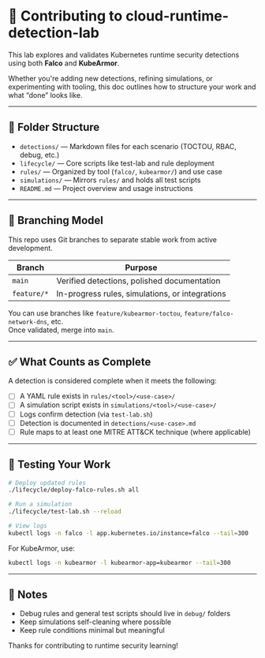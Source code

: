 # 🧠 Contributing to cloud-runtime-detection-lab

This lab explores and validates Kubernetes runtime security detections using both **Falco** and **KubeArmor**.

Whether you're adding new detections, refining simulations, or experimenting with tooling, this doc outlines how to structure your work and what “done” looks like.

---

## 📂 Folder Structure

- `detections/` — Markdown files for each scenario (TOCTOU, RBAC, debug, etc.)
- `lifecycle/` — Core scripts like test-lab and rule deployment
- `rules/` — Organized by tool (`falco/`, `kubearmor/`) and use case
- `simulations/` — Mirrors `rules/` and holds all test scripts
- `README.md` — Project overview and usage instructions

---

## 🌱 Branching Model

This repo uses Git branches to separate stable work from active development.

| Branch       | Purpose                                        |
|--------------|------------------------------------------------|
| `main`       | Verified detections, polished documentation    |
| `feature/*`  | In-progress rules, simulations, or integrations|

You can use branches like `feature/kubearmor-toctou`, `feature/falco-network-dns`, etc.  
Once validated, merge into `main`.

---

## ✅ What Counts as Complete

A detection is considered complete when it meets the following:

- [ ] A YAML rule exists in `rules/<tool>/<use-case>/`
- [ ] A simulation script exists in `simulations/<tool>/<use-case>/`
- [ ] Logs confirm detection (via `test-lab.sh`)
- [ ] Detection is documented in `detections/<use-case>.md`
- [ ] Rule maps to at least one MITRE ATT&CK technique (where applicable)

---

## 🧪 Testing Your Work

```bash
# Deploy updated rules
./lifecycle/deploy-falco-rules.sh all

# Run a simulation
./lifecycle/test-lab.sh --reload

# View logs
kubectl logs -n falco -l app.kubernetes.io/instance=falco --tail=300
```

For KubeArmor, use:

```bash
kubectl logs -n kubearmor -l kubearmor-app=kubearmor --tail=300
```

---

## 💬 Notes

- Debug rules and general test scripts should live in `debug/` folders
- Keep simulations self-cleaning where possible
- Keep rule conditions minimal but meaningful

Thanks for contributing to runtime security learning!